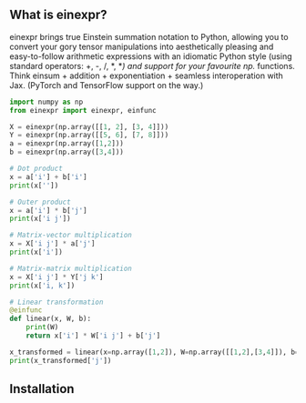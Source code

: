 ## What is einexpr?

einexpr brings true Einstein summation notation to Python, allowing you to convert your gory tensor manipulations into aesthetically pleasing and easy-to-follow arithmetic expressions with an idiomatic Python style (using standard operators: +, -, /, *, **) and support for your favourite np.* functions. Think einsum + addition + exponentiation + seamless interoperation with Jax. (PyTorch and TensorFlow support on the way.)

```python
import numpy as np
from einexpr import einexpr, einfunc

X = einexpr(np.array([[1, 2], [3, 4]]))
Y = einexpr(np.array([[5, 6], [7, 8]]))
a = einexpr(np.array([1,2]))
b = einexpr(np.array([3,4]))

# Dot product
x = a['i'] + b['i']
print(x[''])

# Outer product
x = a['i'] * b['j']
print(x['i j'])

# Matrix-vector multiplication
x = X['i j'] * a['j']
print(x['i'])

# Matrix-matrix multiplication
x = X['i j'] * Y['j k']
print(x['i, k'])

# Linear transformation
@einfunc
def linear(x, W, b):
    print(W)
    return x['i'] * W['i j'] + b['j']

x_transformed = linear(x=np.array([1,2]), W=np.array([[1,2],[3,4]]), b=np.array([5,6]))
print(x_transformed['j'])
```

## Installation